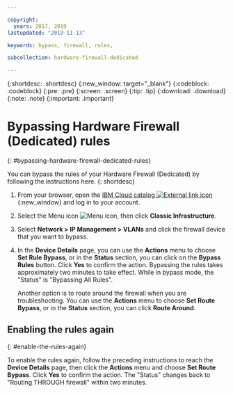 ```yaml
---

copyright:
  years: 2017, 2019
lastupdated: "2019-11-13"

keywords: bypass, firewall, rules,

subcollection: hardware-firewall-dedicated

---
```


{:shortdesc: .shortdesc}
{:new_window: target="_blank"}
{:codeblock: .codeblock}
{:pre: .pre}
{:screen: .screen}
{:tip: .tip}
{:download: .download}
{:note: .note}
{:important: .important}

# Bypassing Hardware Firewall (Dedicated) rules
{: #bypassing-hardware-firewall-dedicated-rules}

You can bypass the rules of your Hardware Firewall (Dedicated) by following the instructions here.
{: shortdesc}

1. From your browser, open the [IBM Cloud catalog ![External link icon](../../icons/launch-glyph.svg "External link icon")](https://cloud.ibm.com){:new_window} and log in to your account.
2. Select the Menu icon ![Menu icon](../../icons/icon_hamburger.svg), then click **Classic Infrastructure**.
3. Select **Network > IP Management > VLANs** and click the firewall device that you want to bypass.
4. In the **Device Details** page, you can use the **Actions** menu to choose **Set Rule Bypass**, or in the **Status** section, you can click on the **Bypass Rules** button. Click **Yes** to confirm the action. Bypassing the rules takes approximately two minutes to take effect. While in bypass mode, the "Status" is "Bypassing All Rules".

	Another option is to route around the firewall when you are troubleshooting. You can use the **Actions** menu to choose **Set Route Bypass**, or in the **Status** section, you can click **Route Around**.

## Enabling the rules again
{: #enable-the-rules-again}

To enable the rules again, follow the preceding instructions to reach the **Device Details** page, then click the **Actions** menu and choose **Set Route Bypass**. Click **Yes** to confirm the action. The "Status" changes back to "Routing THROUGH firewall" within two minutes.
